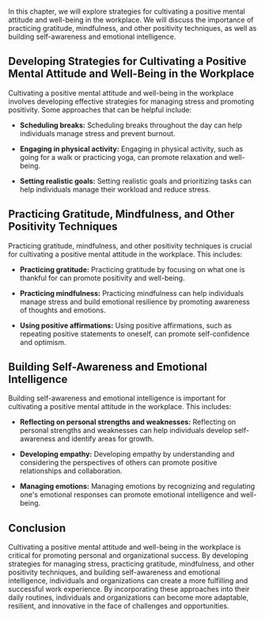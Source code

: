 
In this chapter, we will explore strategies for cultivating a positive mental attitude and well-being in the workplace. We will discuss the importance of practicing gratitude, mindfulness, and other positivity techniques, as well as building self-awareness and emotional intelligence.

Developing Strategies for Cultivating a Positive Mental Attitude and Well-Being in the Workplace
------------------------------------------------------------------------------------------------

Cultivating a positive mental attitude and well-being in the workplace involves developing effective strategies for managing stress and promoting positivity. Some approaches that can be helpful include:

* **Scheduling breaks:** Scheduling breaks throughout the day can help individuals manage stress and prevent burnout.

* **Engaging in physical activity:** Engaging in physical activity, such as going for a walk or practicing yoga, can promote relaxation and well-being.

* **Setting realistic goals:** Setting realistic goals and prioritizing tasks can help individuals manage their workload and reduce stress.

Practicing Gratitude, Mindfulness, and Other Positivity Techniques
------------------------------------------------------------------

Practicing gratitude, mindfulness, and other positivity techniques is crucial for cultivating a positive mental attitude in the workplace. This includes:

* **Practicing gratitude:** Practicing gratitude by focusing on what one is thankful for can promote positivity and well-being.

* **Practicing mindfulness:** Practicing mindfulness can help individuals manage stress and build emotional resilience by promoting awareness of thoughts and emotions.

* **Using positive affirmations:** Using positive affirmations, such as repeating positive statements to oneself, can promote self-confidence and optimism.

Building Self-Awareness and Emotional Intelligence
--------------------------------------------------

Building self-awareness and emotional intelligence is important for cultivating a positive mental attitude in the workplace. This includes:

* **Reflecting on personal strengths and weaknesses:** Reflecting on personal strengths and weaknesses can help individuals develop self-awareness and identify areas for growth.

* **Developing empathy:** Developing empathy by understanding and considering the perspectives of others can promote positive relationships and collaboration.

* **Managing emotions:** Managing emotions by recognizing and regulating one's emotional responses can promote emotional intelligence and well-being.

Conclusion
----------

Cultivating a positive mental attitude and well-being in the workplace is critical for promoting personal and organizational success. By developing strategies for managing stress, practicing gratitude, mindfulness, and other positivity techniques, and building self-awareness and emotional intelligence, individuals and organizations can create a more fulfilling and successful work experience. By incorporating these approaches into their daily routines, individuals and organizations can become more adaptable, resilient, and innovative in the face of challenges and opportunities.
